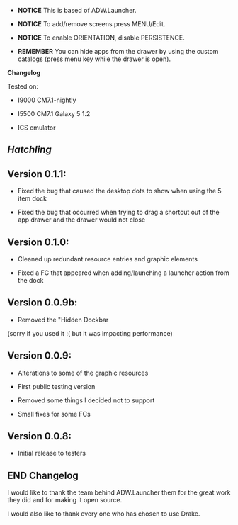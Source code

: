 - **NOTICE** This is based of ADW.Launcher.

- **NOTICE**  To add/remove screens press MENU/Edit.

- **NOTICE**  To enable ORIENTATION, disable PERSISTENCE.

- **REMEMBER** You can hide apps from the drawer by using the custom catalogs (press menu key while the drawer is open).

**Changelog**

Tested on:

  - I9000 CM7.1-nightly
  
  - I5500 CM7.1 Galaxy 5 1.2
  
  - ICS emulator

*Hatchling*
--------------
**Version 0.1.1:**
--------------
- Fixed the bug that caused the desktop dots to show when using the 5 item dock

- Fixed the bug that occurred when trying to drag a shortcut out of the app drawer and the drawer would not close


**Version 0.1.0:**
--------------
- Cleaned up redundant resource entries and graphic elements

- Fixed a FC that appeared when adding/launching a launcher action from the dock

**Version 0.0.9b:**
--------------
- Removed the &quot;Hidden Dockbar

(sorry if you used it :( but it was impacting performance)

**Version 0.0.9:**
--------------
- Alterations to some of the graphic resources

- First public testing version

- Removed some things I decided not to support

- Small fixes for some FCs

**Version 0.0.8:**
--------------
- Initial release to testers

**END Changelog**
--------------

I would like to thank the team behind ADW.Launcher them for the great work they did and for making it open source.

I would also like to thank every one who has chosen to use Drake.